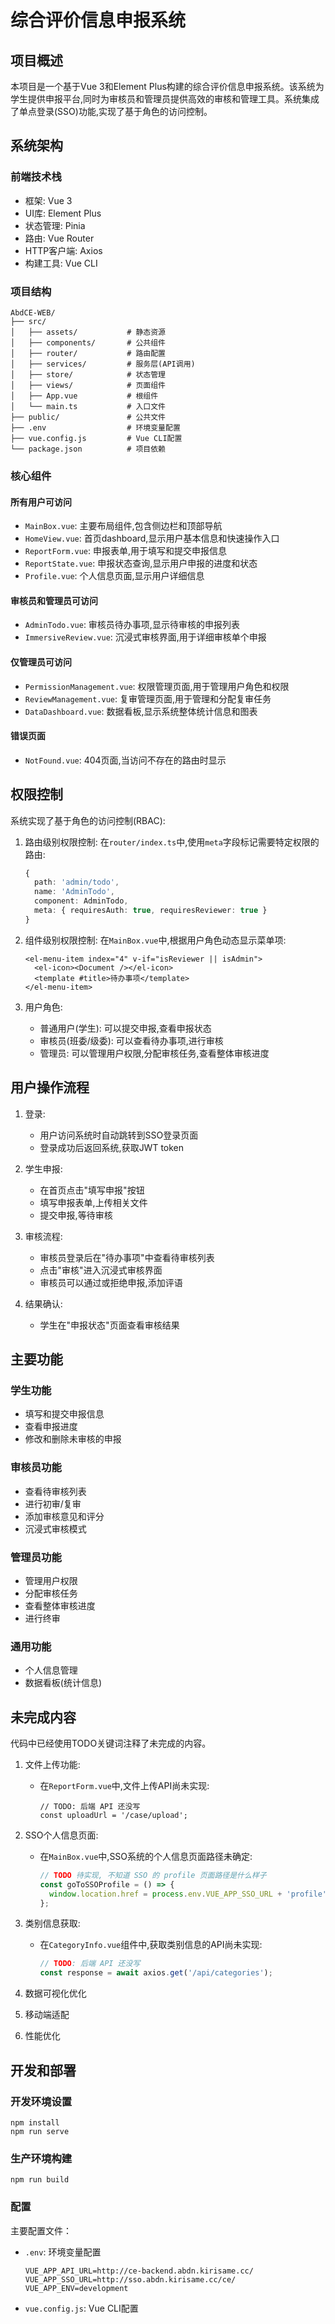 # 综合评价信息申报系统

## 项目概述

本项目是一个基于Vue 3和Element Plus构建的综合评价信息申报系统。该系统为学生提供申报平台,同时为审核员和管理员提供高效的审核和管理工具。系统集成了单点登录(SSO)功能,实现了基于角色的访问控制。

## 系统架构

### 前端技术栈
- 框架: Vue 3
- UI库: Element Plus
- 状态管理: Pinia
- 路由: Vue Router
- HTTP客户端: Axios
- 构建工具: Vue CLI

### 项目结构
```
AbdCE-WEB/
├── src/
│   ├── assets/           # 静态资源
│   ├── components/       # 公共组件
│   ├── router/           # 路由配置
│   ├── services/         # 服务层(API调用)
│   ├── store/            # 状态管理
│   ├── views/            # 页面组件
│   ├── App.vue           # 根组件
│   └── main.ts           # 入口文件
├── public/               # 公共文件
├── .env                  # 环境变量配置
├── vue.config.js         # Vue CLI配置
└── package.json          # 项目依赖
```

### 核心组件

#### 所有用户可访问
- `MainBox.vue`: 主要布局组件,包含侧边栏和顶部导航
- `HomeView.vue`: 首页dashboard,显示用户基本信息和快速操作入口
- `ReportForm.vue`: 申报表单,用于填写和提交申报信息
- `ReportState.vue`: 申报状态查询,显示用户申报的进度和状态
- `Profile.vue`: 个人信息页面,显示用户详细信息

#### 审核员和管理员可访问
- `AdminTodo.vue`: 审核员待办事项,显示待审核的申报列表
- `ImmersiveReview.vue`: 沉浸式审核界面,用于详细审核单个申报

#### 仅管理员可访问
- `PermissionManagement.vue`: 权限管理页面,用于管理用户角色和权限
- `ReviewManagement.vue`: 复审管理页面,用于管理和分配复审任务
- `DataDashboard.vue`: 数据看板,显示系统整体统计信息和图表

#### 错误页面
- `NotFound.vue`: 404页面,当访问不存在的路由时显示

## 权限控制

系统实现了基于角色的访问控制(RBAC):

1. 路由级别权限控制:
   在`router/index.ts`中,使用`meta`字段标记需要特定权限的路由:
   ```typescript
   {
     path: 'admin/todo',
     name: 'AdminTodo',
     component: AdminTodo,
     meta: { requiresAuth: true, requiresReviewer: true }
   }
   ```

2. 组件级别权限控制:
   在`MainBox.vue`中,根据用户角色动态显示菜单项:
   ```vue
   <el-menu-item index="4" v-if="isReviewer || isAdmin">
     <el-icon><Document /></el-icon>
     <template #title>待办事项</template>
   </el-menu-item>
   ```

3. 用户角色:
   - 普通用户(学生): 可以提交申报,查看申报状态
   - 审核员(班委/级委): 可以查看待办事项,进行审核
   - 管理员: 可以管理用户权限,分配审核任务,查看整体审核进度

## 用户操作流程

1. 登录:
   - 用户访问系统时自动跳转到SSO登录页面
   - 登录成功后返回系统,获取JWT token

2. 学生申报:
   - 在首页点击"填写申报"按钮
   - 填写申报表单,上传相关文件
   - 提交申报,等待审核

3. 审核流程:
   - 审核员登录后在"待办事项"中查看待审核列表
   - 点击"审核"进入沉浸式审核界面
   - 审核员可以通过或拒绝申报,添加评语

4. 结果确认:
   - 学生在"申报状态"页面查看审核结果

## 主要功能

### 学生功能
- 填写和提交申报信息
- 查看申报进度
- 修改和删除未审核的申报

### 审核员功能
- 查看待审核列表
- 进行初审/复审
- 添加审核意见和评分
- 沉浸式审核模式

### 管理员功能
- 管理用户权限
- 分配审核任务
- 查看整体审核进度
- 进行终审

### 通用功能
- 个人信息管理
- 数据看板(统计信息)

## 未完成内容

代码中已经使用TODO关键词注释了未完成的内容。

1. 文件上传功能:
   - 在`ReportForm.vue`中,文件上传API尚未实现:
     ```vue
     // TODO: 后端 API 还没写
     const uploadUrl = '/case/upload';
     ```

2. SSO个人信息页面:
   - 在`MainBox.vue`中,SSO系统的个人信息页面路径未确定:
     ```javascript
     // TODO 待实现, 不知道 SSO 的 profile 页面路径是什么样子
     const goToSSOProfile = () => {
       window.location.href = process.env.VUE_APP_SSO_URL + 'profile';
     };
     ```

3. 类别信息获取:
   - 在`CategoryInfo.vue`组件中,获取类别信息的API尚未实现:
     ```javascript
     // TODO: 后端 API 还没写
     const response = await axios.get('/api/categories');
     ```

4. 数据可视化优化


5. 移动端适配


6. 性能优化


## 开发和部署

### 开发环境设置
```
npm install
npm run serve
```

### 生产环境构建
```
npm run build
```

### 配置
主要配置文件：
- `.env`: 环境变量配置
  ```
  VUE_APP_API_URL=http://ce-backend.abdn.kirisame.cc/
  VUE_APP_SSO_URL=http://sso.abdn.kirisame.cc/ce/
  VUE_APP_ENV=development
  ```
- `vue.config.js`: Vue CLI配置
